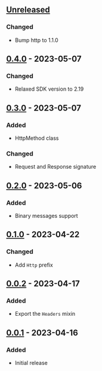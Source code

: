 ## [Unreleased]
### Changed
- Bump http to 1.1.0

## [0.4.0] - 2023-05-07
### Changed
- Relaxed SDK version to 2.19

## [0.3.0] - 2023-05-07
### Added
- HttpMethod class

### Changed
- Request and Response signature

## [0.2.0] - 2023-05-06
### Added
- Binary messages support

## [0.1.0] - 2023-04-22
### Changed
- Add `Http` prefix

## [0.0.2] - 2023-04-17
### Added
- Export the `Headers` mixin

## [0.0.1] - 2023-04-16
### Added
- Initial release

[Unreleased]: https://github.com/f3ath/dart-http-interop/compare/0.4.0...HEAD
[0.4.0]: https://github.com/f3ath/dart-http-interop/compare/0.3.0...0.4.0
[0.3.0]: https://github.com/f3ath/dart-http-interop/compare/0.2.0...0.3.0
[0.2.0]: https://github.com/f3ath/dart-http-interop/compare/0.1.0...0.2.0
[0.1.0]: https://github.com/f3ath/dart-http-interop/compare/0.0.2...0.1.0
[0.0.2]: https://github.com/f3ath/dart-http-interop/compare/0.0.1...0.0.2
[0.0.1]: https://github.com/f3ath/dart-http-interop/releases/tag/0.0.1
